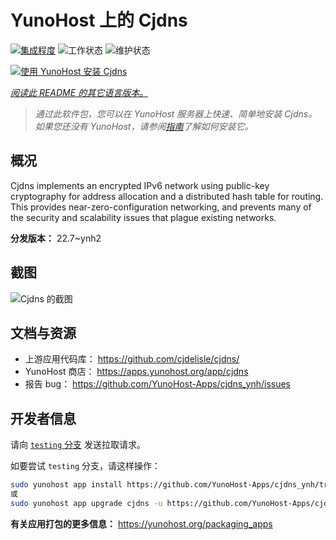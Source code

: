 <!--
注意：此 README 由 <https://github.com/YunoHost/apps/tree/master/tools/readme_generator> 自动生成
请勿手动编辑。
-->

# YunoHost 上的 Cjdns

[![集成程度](https://dash.yunohost.org/integration/cjdns.svg)](https://ci-apps.yunohost.org/ci/apps/cjdns/) ![工作状态](https://ci-apps.yunohost.org/ci/badges/cjdns.status.svg) ![维护状态](https://ci-apps.yunohost.org/ci/badges/cjdns.maintain.svg)

[![使用 YunoHost 安装 Cjdns](https://install-app.yunohost.org/install-with-yunohost.svg)](https://install-app.yunohost.org/?app=cjdns)

*[阅读此 README 的其它语言版本。](./ALL_README.md)*

> *通过此软件包，您可以在 YunoHost 服务器上快速、简单地安装 Cjdns。*  
> *如果您还没有 YunoHost，请参阅[指南](https://yunohost.org/install)了解如何安装它。*

## 概况

Cjdns implements an encrypted IPv6 network using public-key cryptography for address allocation and a distributed hash table for routing. This provides near-zero-configuration networking, and prevents many of the security and scalability issues that plague existing networks.


**分发版本：** 22.7~ynh2

## 截图

![Cjdns 的截图](./doc/screenshots/screenshot.png)

## 文档与资源

- 上游应用代码库： <https://github.com/cjdelisle/cjdns/>
- YunoHost 商店： <https://apps.yunohost.org/app/cjdns>
- 报告 bug： <https://github.com/YunoHost-Apps/cjdns_ynh/issues>

## 开发者信息

请向 [`testing` 分支](https://github.com/YunoHost-Apps/cjdns_ynh/tree/testing) 发送拉取请求。

如要尝试 `testing` 分支，请这样操作：

```bash
sudo yunohost app install https://github.com/YunoHost-Apps/cjdns_ynh/tree/testing --debug
或
sudo yunohost app upgrade cjdns -u https://github.com/YunoHost-Apps/cjdns_ynh/tree/testing --debug
```

**有关应用打包的更多信息：** <https://yunohost.org/packaging_apps>
